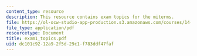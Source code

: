```yaml
---
content_type: resource
description: This resource contains exam topics for the miterms.
file: https://ol-ocw-studio-app-production.s3.amazonaws.com/courses/14-04-intermediate-microeconomic-theory-fall-2006/dc101c9212a92f5d29c1f783ddf47faf_exam1_topics.pdf
file_type: application/pdf
resourcetype: Document
title: exam1_topics.pdf
uid: dc101c92-12a9-2f5d-29c1-f783ddf47faf
---
```

